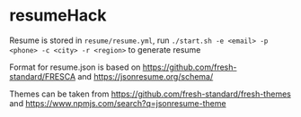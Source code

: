 # resumeHack

Resume is stored in `resume/resume.yml`, run `./start.sh -e <email> -p <phone> -c <city> -r <region>` to generate resume

Format for resume.json is based on https://github.com/fresh-standard/FRESCA and https://jsonresume.org/schema/

Themes can be taken from https://github.com/fresh-standard/fresh-themes and https://www.npmjs.com/search?q=jsonresume-theme
